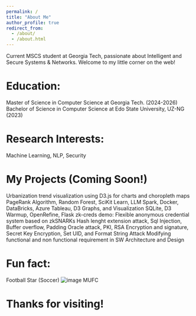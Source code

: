 ```yaml
---
permalink: /
title: "About Me"
author_profile: true
redirect_from: 
  - /about/
  - /about.html
---
```



Current MSCS student at Georgia Tech, passionate about Intelligent and Secure Systems & Networks. Welcome to my little corner on the web!

Education:
======
Master of Science in Computer Science at Georgia Tech. (2024-2026)
Bachelor of Science in Computer Science at Edo State University, UZ-NG (2023)

Research Interests:
======
Machine Learning, NLP, Security

My Projects (Coming Soon!)
======
Urbanization trend visualization using D3.js for charts and choropleth maps
PageRank Algorithm, Random Forest, SciKit Learn, LLM
Spark, Docker, DataBricks, Azure
Tableau, D3 Graphs, and Visualization
SQLite, D3 Warmup, OpenRefine, Flask
zk-creds demo: Flexible anonymous credential system based on zkSNARKs
Hash lenght extension attack, Sql Injection, Buffer overflow, Padding Oracle attack, PKI, RSA Encryption and signature, Secret Key Encryption, Set UID, and Format String Attack
Modifying functional and non functional requirement in SW Architecture and Design



Fun fact:
======
Football Star (Soccer) 
![image](https://github.com/user-attachments/assets/be91a36c-1576-42ec-8e54-3eaa31775050)
MUFC 
 
Thanks for visiting!
======

